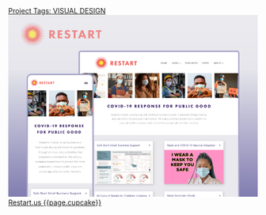 <a class="teaser-tile-inner" href="../work/restart.html">
  <div class="teaser-tile-name project-tags project-type label">
    <span class="sr-only">Project Tags:</span>
    VISUAL DESIGN
  </div>
  <div class="home-img cardfill">
    <img src="/assets/images/restart-home2@2x.png" alt="" />
  </div>
  <div class="project-title">
    Restart.us {{page.cupcake}}
  </div>
</a>
